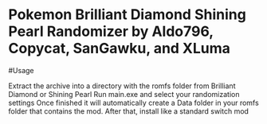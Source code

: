 # Pokemon Brilliant Diamond Shining Pearl Randomizer by Aldo796, Copycat, SanGawku, and XLuma

#Usage

Extract the archive into a directory with the romfs folder from Brilliant Diamond or Shining Pearl
Run main.exe and select your randomization settings
Once finished it will automatically create a Data folder in your romfs folder that contains the mod. After that, install like a standard switch mod
